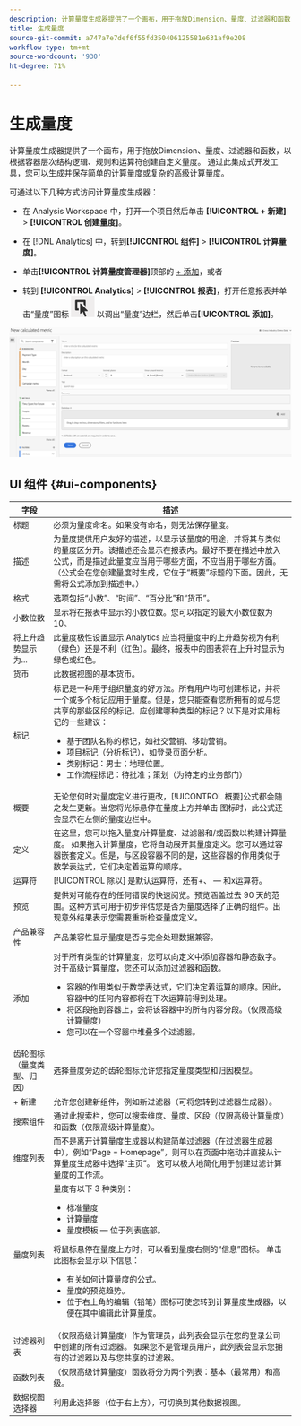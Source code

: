 ```yaml
---
description: 计算量度生成器提供了一个画布，用于拖放Dimension、量度、过滤器和函数，以根据容器层次结构逻辑、规则和运算符创建自定义量度。 通过此集成式开发工具，您可以生成并保存简单的计算量度或复杂的高级计算量度。
title: 生成量度
source-git-commit: a747a7e7def6f55fd350406125581e631af9e208
workflow-type: tm+mt
source-wordcount: '930'
ht-degree: 71%

---
```


# 生成量度

计算量度生成器提供了一个画布，用于拖放Dimension、量度、过滤器和函数，以根据容器层次结构逻辑、规则和运算符创建自定义量度。 通过此集成式开发工具，您可以生成并保存简单的计算量度或复杂的高级计算量度。

可通过以下几种方式访问计算量度生成器：

* 在 Analysis Workspace 中，打开一个项目然后单击 **[!UICONTROL + 新建]** > **[!UICONTROL 创建量度]**。
* 在 [!DNL Analytics] 中，转到&#x200B;**[!UICONTROL 组件]** > **[!UICONTROL 计算量度]**。

* 单击&#x200B;**[!UICONTROL 计算量度管理器]**&#x200B;顶部的 [+ 添加](/help/components/calc-metrics/cm-workflow/cm-manager.md)，或者

* 转到 **[!UICONTROL Analytics]** > **[!UICONTROL 报表]**，打开任意报表并单击“量度”图标 ![](assets/metrics_icon.png) 以调出“量度”边栏，然后单击&#x200B;**[!UICONTROL 添加]**。

![](assets/cm_builder_ui.png)

## UI 组件 {#ui-components}

| 字段 | 描述 |
| --- | --- |
| 标题 | 必须为量度命名。如果没有命名，则无法保存量度。 |
| 描述 | 为量度提供用户友好的描述，以显示该量度的用途，并将其与类似的量度区分开。该描述还会显示在报表内。最好不要在描述中放入公式，而是描述此量度应当用于哪些方面，不应当用于哪些方面。（公式会在您创建量度时生成，它位于“概要”标题的下面。因此，无需将公式添加到描述中。） |
| 格式 | 选项包括“小数”、“时间”、“百分比”和“货币”。 |
| 小数位数 | 显示将在报表中显示的小数位数。您可以指定的最大小数位数为 10。 |
| 将上升趋势显示为... | 此量度极性设置显示 Analytics 应当将量度中的上升趋势视为有利（绿色）还是不利（红色）。最终，报表中的图表将在上升时显示为绿色或红色。 |
| 货币 | 此数据视图的基本货币。 |
| 标记 | 标记是一种用于组织量度的好方法。所有用户均可创建标记，并将一个或多个标记应用于量度。但是，您只能查看您所拥有的或与您共享的那些区段的标记。应创建哪种类型的标记？以下是对实用标记的一些建议：<ul><li>基于团队名称的标记，如社交营销、移动营销。</li><li>项目标记（分析标记），如登录页面分析。</li><li>类别标记：男士；地理位置。</li><li>工作流程标记：待批准；策划（为特定的业务部门）</li></ul> |
| 概要 | 无论您何时对量度定义进行更改，[!UICONTROL 概要]公式都会随之发生更新。当您将光标悬停在量度上方并单击  图标时，此公式还会显示在左侧的量度边栏中。 |
| 定义 | 在这里，您可以拖入量度/计算量度、过滤器和/或函数以构建计算量度。 如果拖入计算量度，它将自动展开其量度定义。您可以通过容器嵌套定义。但是，与区段容器不同的是，这些容器的作用类似于数学表达式，它们决定着运算的顺序。 |
| 运算符 | [!UICONTROL 除以] 是默认运算符，还有+、 — 和x运算符。 |
| 预览 | 提供对可能存在的任何错误的快速阅览。预览涵盖过去 90 天的范围。这种方式可用于初步评估您是否为量度选择了正确的组件。出现意外结果表示您需要重新检查量度定义。 |
| 产品兼容性 | 产品兼容性显示量度是否与完全处理数据兼容。 |
| 添加 | 对于所有类型的计算量度，您可以向定义中添加容器和静态数字。对于高级计算量度，您还可以添加过滤器和函数。<ul><li>容器的作用类似于数学表达式，它们决定着运算的顺序。因此，容器中的任何内容都将在下次运算前得到处理。</li><li>将区段拖到容器上，会将该容器中的所有内容分段。（仅限高级计算量度）</li><li>您可以在一个容器中堆叠多个过滤器。</li></ul> |
| 齿轮图标（量度类型、归因） | 选择量度旁边的齿轮图标允许您指定量度类型和归因模型。 |
| + 新建 | 允许您创建新组件，例如新过滤器（可将您转到过滤器生成器）。 |
| 搜索组件 | 通过此搜索栏，您可以搜索维度、量度、区段（仅限高级计算量度）和函数（仅限高级计算量度）。 |
| 维度列表 | 而不是离开计算量度生成器以构建简单过滤器（在过滤器生成器中），例如“Page = Homepage”，则可以在页面中拖动并直接从计算量度生成器中选择“主页”。 这可以极大地简化用于创建过滤计算量度的工作流。 |
| 量度列表 | 量度有以下 3 种类别：<ul><li>标准量度</li><li>计算量度</li><li>量度模板 — 位于列表底部。</li></ul>将鼠标悬停在量度上方时，可以看到量度右侧的“信息”图标。 单击此图标会显示以下信息：<ul><li>有关如何计算量度的公式。</li><li>量度的预览趋势。</li><li>位于右上角的编辑（铅笔）图标可使您转到计算量度生成器，以便在其中编辑此计算量度。</li></ul> |
| 过滤器列表 | （仅限高级计算量度）作为管理员，此列表会显示在您的登录公司中创建的所有过滤器。 如果您不是管理员用户，此列表会显示您拥有的过滤器以及与您共享的过滤器。 |
| 函数列表 | （仅限高级计算量度）函数将分为两个列表：基本（最常用）和高级。 |
| 数据视图选择器 | 利用此选择器（位于右上方），可切换到其他数据视图。 |

